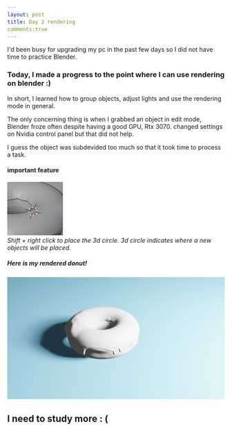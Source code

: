 ```yaml
---
layout: post 
title: Day 2 rendering 
comments:true
---
```

I'd been busy for upgrading my pc in the past few days so I did not have time to practice Blender.  

### Today, I made a progress to the point where I can use rendering on blender :)    

In short, I learned how to group objects, adjust lights and use the rendering mode in general.  

The only concerning thing is when I grabbed an object in edit mode, Blender froze often despite having a good GPU, Rtx 3070.   changed settings on Nvidia control panel but that did not help.  

I guess the object was subdevided too much so that it took time to process a task.      
  
  
#### important feature  
![3dcircle](/images/3dcircle.png)  
*Shift + right click to place the 3d circle. 3d circle indicates where a new objects will be placed.*

  
  
##### Here is my rendered donut!  
  
  
![rendered_donut](/images/donut.png)  


  

## I need to study more  : (

